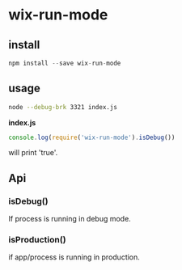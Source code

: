 # wix-run-mode

## install

```js
npm install --save wix-run-mode
```

## usage

```sh
node --debug-brk 3321 index.js
```

**index.js**

```js
console.log(require('wix-run-mode').isDebug())
```

will print 'true'.

## Api

### isDebug()
If process is running in debug mode.

### isProduction()
if app/process is running in production.